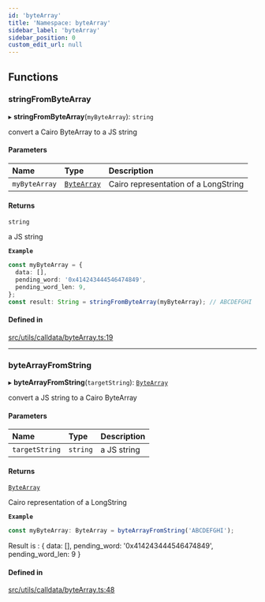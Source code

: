 ```yaml
---
id: 'byteArray'
title: 'Namespace: byteArray'
sidebar_label: 'byteArray'
sidebar_position: 0
custom_edit_url: null
---
```


## Functions

### stringFromByteArray

▸ **stringFromByteArray**(`myByteArray`): `string`

convert a Cairo ByteArray to a JS string

#### Parameters

| Name          | Type                              | Description                          |
| :------------ | :-------------------------------- | :----------------------------------- |
| `myByteArray` | [`ByteArray`](types.md#bytearray) | Cairo representation of a LongString |

#### Returns

`string`

a JS string

**`Example`**

```typescript
const myByteArray = {
  data: [],
  pending_word: '0x414243444546474849',
  pending_word_len: 9,
};
const result: String = stringFromByteArray(myByteArray); // ABCDEFGHI
```

#### Defined in

[src/utils/calldata/byteArray.ts:19](https://github.com/starknet-io/starknet.js/blob/v7.6.2/src/utils/calldata/byteArray.ts#L19)

---

### byteArrayFromString

▸ **byteArrayFromString**(`targetString`): [`ByteArray`](types.md#bytearray)

convert a JS string to a Cairo ByteArray

#### Parameters

| Name           | Type     | Description |
| :------------- | :------- | :---------- |
| `targetString` | `string` | a JS string |

#### Returns

[`ByteArray`](types.md#bytearray)

Cairo representation of a LongString

**`Example`**

```typescript
const myByteArray: ByteArray = byteArrayFromString('ABCDEFGHI');
```

Result is :
{
data: [],
pending_word: '0x414243444546474849',
pending_word_len: 9
}

#### Defined in

[src/utils/calldata/byteArray.ts:48](https://github.com/starknet-io/starknet.js/blob/v7.6.2/src/utils/calldata/byteArray.ts#L48)
